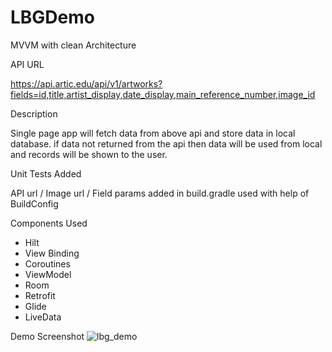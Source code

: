 # LBGDemo

MVVM with clean Architecture

API URL

https://api.artic.edu/api/v1/artworks?fields=id,title,artist_display,date_display,main_reference_number,image_id

Description

Single page app will fetch data from above api and store data in local database. if data not
returned from the api then data will be used from local and records will be shown to the user.

Unit Tests Added

API url / Image url / Field params added in build.gradle used with help of BuildConfig

Components Used

- Hilt
- View Binding
- Coroutines
- ViewModel
- Room
- Retrofit
- Glide
- LiveData

Demo Screenshot
![lbg_demo](https://user-images.githubusercontent.com/72606824/211365324-b59db446-5442-4f67-b76b-cf66326d38c8.png)

